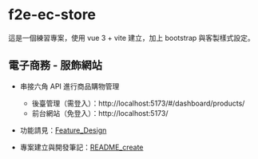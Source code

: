 # f2e-ec-store

這是一個練習專案，使用 vue 3 + vite 建立，加上 bootstrap 與客製樣式設定。

## 電子商務 - 服飾網站

- 串接六角 API 進行商品購物管理

  - 後臺管理（需登入）：http://localhost:5173/#/dashboard/products/
  - 前台網站（免登入）：http://localhost:5173/

- 功能請見：[Feature_Design](./Feature_Design.md)
- 專案建立與開發筆記：[README_create](./README_create.md)
